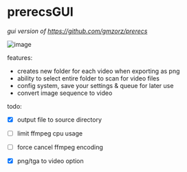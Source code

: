 # prerecsGUI

*gui version of https://github.com/gmzorz/prerecs*

![image](https://user-images.githubusercontent.com/60933760/174391395-45c81fe8-342c-4f59-b504-63a4f9651de7.png)

features:
- creates new folder for each video when exporting as png
- ability to select entire folder to scan for video files
- config system, save your settings & queue for later use
- convert image sequence to video

todo: 
- [x] output file to source directory
- [ ] limit ffmpeg cpu usage
- [ ] force cancel ffmpeg encoding
- [x] png/tga to video option


